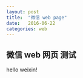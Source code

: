 ```yaml
---
layout: post
title:  "微信 web page"
date:   2016-06-22 
categories: web
---
```



## 微信 web 网页 测试

hello weixin!
